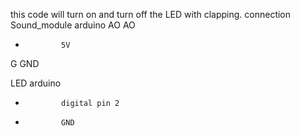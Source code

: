 this code will turn on and turn off the LED with clapping.
connection
Sound_module  arduino
AO            AO
+             5V
G             GND

LED           arduino
+             digital pin 2
-             GND



